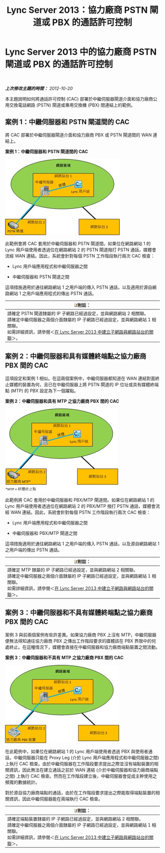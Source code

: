 ﻿---
title: Lync Server 2013：協力廠商 PSTN 閘道或 PBX 的通話許可控制
TOCTitle: 協力廠商 PSTN 閘道或 PBX 的通話許可控制
ms:assetid: 95dc4ceb-bcad-48ee-86ec-af911727f853
ms:mtpsurl: https://technet.microsoft.com/zh-tw/library/Gg398762(v=OCS.15)
ms:contentKeyID: 49291720
ms.date: 08/10/2015
mtps_version: v=OCS.15
ms.translationtype: HT
---

# Lync Server 2013 中的協力廠商 PSTN 閘道或 PBX 的通話許可控制

 

_**上次修改主題的時間：** 2012-10-20_

本主題說明如何將通話許可控制 (CAC) 部署於中繼伺服器閘道介面和協力廠商公用交換電話網路 (PSTN) 閘道或專用交換機 (PBX) 間連結上的範例。

## 案例 1：中繼伺服器和 PSTN 閘道間的 CAC

將 CAC 部署於中繼伺服器閘道介面和協力廠商 PBX 或 PSTN 閘道間的 WAN 連結上。

**案例 1：中繼伺服器和 PSTN 閘道間的 CAC**

![案例 1：中繼伺服器和 PSTN 閘道間的 CAC](images/Gg398762.4bebf9ee-2732-4ea6-bbe5-0269b2903d8c(OCS.15).jpg "案例 1：中繼伺服器和 PSTN 閘道間的 CAC")

此範例會將 CAC 套用於中繼伺服器和 PSTN 閘道間。如果位在網路網站 1 的 Lync 用戶端使用者透過位在網路網站 2 的 PSTN 閘道撥打 PSTN 通話，媒體會流經 WAN 連結。因此，系統會針對每個 PSTN 工作階段執行兩次 CAC 檢查：

  - Lync 用戶端應用程式和中繼伺服器之間

  - 中繼伺服器和 PSTN 閘道之間

這項措施適用於通往網路網站 1 之用戶端的傳入 PSTN 通話，以及適用於源自網路網站 1 之用戶端應用程式的傳出 PSTN 通話。

<table>
<thead>
<tr class="header">
<th><img src="images/Gg398811.note(OCS.15).gif" title="note" alt="note" />附註：</th>
</tr>
</thead>
<tbody>
<tr class="odd">
<td>請確定 PSTN 閘道隸屬的 IP 子網路已經過設定，並與網路網站 2 相關聯。<br />
請確定中繼伺服器之兩個介面隸屬的 IP 子網路已經過設定，並與網路網站 1 相關聯。<br />
如需詳細資訊，請參閱＜<a href="lync-server-2013-associate-a-subnet-with-a-network-site.md">在 Lync Server 2013 中建立子網路與網路站台的關聯</a>＞。</td>
</tr>
</tbody>
</table>


## 案例 2：中繼伺服器和具有媒體終端點之協力廠商 PBX 間的 CAC

這項設定和案例 1 相似。在這兩個案例中，中繼伺服器都知道在 WAN 連結對面終止媒體的裝置為何，且已在中繼伺服器上將 PSTN 閘道的 IP 位址或具有媒體終端點 (MTP) 的 PBX 設定為下一個躍點。

**案例 2：中繼伺服器和具有 MTP 之協力廠商 PBX 間的 CAC**

![案例 2：中繼伺服器和具有 MTP 之 PBX 間的 CAC](images/Gg398762.1c0b5263-c053-4cca-842f-85dd670760c8(OCS.15).jpg "案例 2：中繼伺服器和具有 MTP 之 PBX 間的 CAC")

此範例將 CAC 套用於中繼伺服器和 PBX/MTP 閘道間。如果位在網路網站 1 的 Lync 用戶端使用者透過位在網路網站 2 的 PBX/MTP 撥打 PSTN 通話，媒體會流經 WAN 連結。因此，系統會針對每個 PSTN 工作階段執行兩次 CAC 檢查：

  - Lync 用戶端應用程式和中繼伺服器之間

  - 中繼伺服器和 PBX/MTP 閘道之間

這項措施適用於通往網路網站 1 之用戶端的傳入 PSTN 通話，以及源自網路網站 1 之用戶端的傳出 PSTN 通話。

<table>
<thead>
<tr class="header">
<th><img src="images/Gg398811.note(OCS.15).gif" title="note" alt="note" />附註：</th>
</tr>
</thead>
<tbody>
<tr class="odd">
<td>請確定 MTP 隸屬的 IP 子網路已經過設定，並與網路網站 2 相關聯。<br />
請確定中繼伺服器之兩個介面隸屬的 IP 子網路已經過設定，並與網路網站 1 相關聯。<br />
如需詳細資訊，請參閱＜<a href="lync-server-2013-associate-a-subnet-with-a-network-site.md">在 Lync Server 2013 中建立子網路與網路站台的關聯</a>＞。</td>
</tr>
</tbody>
</table>


## 案例 3：中繼伺服器和不具有媒體終端點之協力廠商 PBX 間的 CAC

案例 3 與前兩個案例有些許差異。如果協力廠商 PBX 上沒有 MTP，中繼伺服器便無法得知通往協力廠商 PBX 之傳出工作階段要求的媒體該在 PBX 界限中的何處終止。在這種情況下，媒體會直接在中繼伺服器和協力廠商端點裝置之間流動。

**案例 3：中繼伺服器和不具有 MTP 之協力廠商 PBX 間的 CAC**

![案例 3：中繼伺服器和不具有 MTP 之 PBX 間的 CAC](images/Gg398762.f4bcf800-3a68-4037-bb3f-adb2fdf50d32(OCS.15).jpg "案例 3：中繼伺服器和不具有 MTP 之 PBX 間的 CAC")

在此範例中，如果位在網路網站 1 的 Lync 用戶端使用者透過 PBX 與使用者通話，中繼伺服器只能在 Proxy Leg (介於 Lync 用戶端應用程式和中繼伺服器之間) 上執行 CAC 檢查。由於中繼伺服器在工作階段要求提出之際並沒有端點裝置的相關資訊，因此無法在建立通話之前於 WAN 連結 (介於中繼伺服器和協力廠商端點之間) 上執行 CAC 檢查。然而在工作階段建立後，中繼伺服器會促成主幹使用之頻寬的數據統計。

對於源自協力廠商端點的通話，由於在工作階段要求提出之際能取得端點裝置的相關資訊，因此中繼伺服器能在兩端執行 CAC 檢查。

<table>
<thead>
<tr class="header">
<th><img src="images/Gg398811.note(OCS.15).gif" title="note" alt="note" />附註：</th>
</tr>
</thead>
<tbody>
<tr class="odd">
<td>請確定端點裝置隸屬的 IP 子網路已經過設定，並與網路網站 2 相關聯。<br />
請確定中繼伺服器之兩個介面隸屬的 IP 子網路已經過設定，並與網路網站 1 相關聯。<br />
如需詳細資訊，請參閱＜<a href="lync-server-2013-associate-a-subnet-with-a-network-site.md">在 Lync Server 2013 中建立子網路與網路站台的關聯</a>＞。</td>
</tr>
</tbody>
</table>

